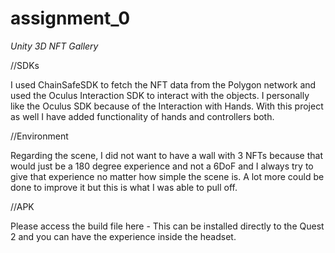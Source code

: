 # assignment_0

*Unity 3D NFT Gallery*

//SDKs

I used ChainSafeSDK to fetch the NFT data from the Polygon network and used the Oculus Interaction SDK to interact with the objects. I personally like the Oculus SDK because of the Interaction with Hands. With this project as well I have added functionality of hands and controllers both. 

//Environment

Regarding the scene, I did not want to have a wall with 3 NFTs because that would just be a 180 degree experience and not a 6DoF and I always try to give that experience no matter how simple the scene is. A lot more could be done to improve it but this is what I was able to pull off.

//APK

Please access the build file here - 
This can be installed directly to the Quest 2 and you can have the experience inside the headset. 
